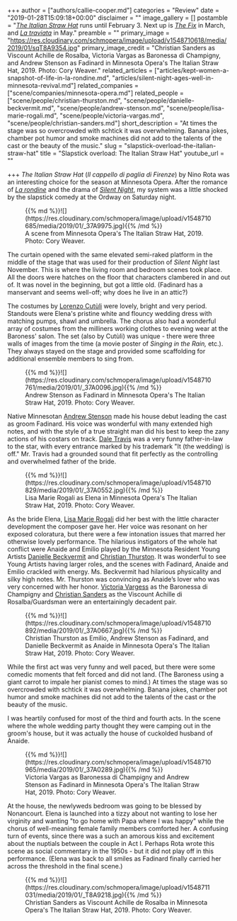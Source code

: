 +++
author = ["authors/callie-cooper.md"]
categories = "Review"
date = "2019-01-28T15:09:18+00:00"
disclaimer = ""
image_gallery = []
postamble = "[_The Italian Straw Hat_](https://mnopera.org/season/2018-2019/the-italian-straw-hat/) runs until February 3. Next up is [_The Fix_](https://mnopera.org/season/2018-2019/the-fix/) in March, and [_La traviata_](https://mnopera.org/season/2018-2019/la-traviata/) in May."
preamble = ""
primary_image = "https://res.cloudinary.com/schmopera/image/upload/v1548710618/media/2019/01/sqT8A9354.jpg"
primary_image_credit = "Christian Sanders as Viscount Achille de Rosalba, Victoria Vargas as Baronessa di Champigny, and Andrew Stenson as Fadinard in Minnesota Opera's The Italian Straw Hat, 2019. Photo: Cory Weaver."
related_articles = ["articles/kept-women-a-snapshot-of-life-in-la-rondine.md", "articles/silent-night-ages-well-in-minnesota-revival.md"]
related_companies = ["scene/companies/minnesota-opera.md"]
related_people = ["scene/people/christian-thurston.md", "scene/people/danielle-beckvermit.md", "scene/people/andrew-stenson.md", "scene/people/lisa-marie-rogali.md", "scene/people/victoria-vargas.md", "scene/people/christian-sanders.md"]
short_description = "At times the stage was so overcrowded with schtick it was overwhelming. Banana jokes, chamber pot humor and smoke machines did not add to the talents of the cast or the beauty of the music."
slug = "slapstick-overload-the-italian-straw-hat"
title = "Slapstick overload: The Italian Straw Hat"
youtube_url = ""

+++
_The Italian Straw Hat_ (_Il cappello di paglia di Firenze_) by Nino Rota was an interesting choice for the season at Minnesota Opera. After the romance of [_La rondine_](/kept-women-a-snapshot-of-life-in-la-rondine/) and the drama of [_Silent Night_](/silent-night-ages-well-in-minnesota-revival/), my system was a little shocked by the slapstick comedy at the Ordway on Saturday night.

<figure data-type="image">{{% md %}}![](https://res.cloudinary.com/schmopera/image/upload/v1548710685/media/2019/01/_37A9975.jpg){{% /md %}}

<figcaption>A scene from Minnesota Opera's The Italian Straw Hat, 2019. Photo: Cory Weaver.</figcaption>

</figure>

The curtain opened with the same elevated semi-raked platform in the middle of the stage that was used for their production of _Silent Night_ last November. This is where the living room and bedroom scenes took place. All the doors were hatches on the floor that characters clambered in and out of. It was novel in the beginning, but got a little old. (Fadinard has a manservant and seems well-off; why does he live in an attic?)

The costumes by [Lorenzo Cutùli](https://mnopera.org/biography/lorenzo-cutuli/) were lovely, bright and very period. Standouts were Elena's pristine white and flouncy wedding dress with matching pumps, shawl and umbrella. The chorus also had a wonderful array of costumes from the milliners working clothes to evening wear at the Baroness' salon. The set (also by Cutùli) was unique - there were three walls of images from the time (a movie poster of _Singing in the Rain,_ etc.). They always stayed on the stage and provided some scaffolding for additional ensemble members to sing from.

<figure data-type="image">{{% md %}}![](https://res.cloudinary.com/schmopera/image/upload/v1548710761/media/2019/01/_37A0096.jpg){{% /md %}}

<figcaption>Andrew Stenson as Fadinard in Minnesota Opera's The Italian Straw Hat, 2019. Photo: Cory Weaver.</figcaption>

</figure>

Native Minnesotan [Andrew Stenson](/scene/people/andrew-stenson/) made his house debut leading the cast as groom Fadinard. His voice was wonderful with many extended high notes, and with the style of a true straight man did his best to keep the zany actions of his costars on track. [Dale Travis](/scene/people/dale-travis/) was a very funny father-in-law to the star, with every entrance marked by his trademark "It (the wedding) is off." Mr. Travis had a grounded sound that fit perfectly as the controlling and overwhelmed father of the bride.

<figure data-type="image">{{% md %}}![](https://res.cloudinary.com/schmopera/image/upload/v1548710829/media/2019/01/_37A0552.jpg){{% /md %}}

<figcaption>Lisa Marie Rogali as Elena in Minnesota Opera's The Italian Straw Hat, 2019. Photo: Cory Weaver.</figcaption>

</figure>

As the bride Elena, [Lisa Marie Rogali](/scene/people/lisa-marie-rogali/) did her best with the little character development the composer gave her. Her voice was resonant on her exposed coloratura, but there were a few intonation issues that marred her otherwise lovely performance. The hilarious instigators of the whole hat conflict were Anaide and Emilio played by the Minnesota Resident Young Artists [Danielle Beckvermit](/scene/people/danielle-beckvermit/) and [Christian Thurston](/scene/people/christian-thurston/). It was wonderful to see Young Artists having larger roles, and the scenes with Fadinard, Anaide and Emilio crackled with energy. Ms. Beckvermit had hilarious physicality and silky high notes. Mr. Thurston was convincing as Anaide’s lover who was very concerned with her honor. [Victoria Vargess](/scene/people/victoria-vargas/) as the Baronessa di Champigny and [Christian Sanders](/scene/people/christian-sanders/) as the Viscount Achille di Rosalba/Guardsman were an entertainingly decadent pair.

<figure data-type="image">{{% md %}}![](https://res.cloudinary.com/schmopera/image/upload/v1548710892/media/2019/01/_37A0667.jpg){{% /md %}}

<figcaption>Christian Thurston as Emilio, Andrew Stenson as Fadinard, and Danielle Beckvermit as Anaide in Minnesota Opera's The Italian Straw Hat, 2019. Photo: Cory Weaver.</figcaption>

</figure>

While the first act was very funny and well paced, but there were some comedic moments that felt forced and did not land. (The Baroness using a giant carrot to impale her pianist comes to mind.) At times the stage was so overcrowded with schtick it was overwhelming. Banana jokes, chamber pot humor and smoke machines did not add to the talents of the cast or the beauty of the music.

I was heartily confused for most of the third and fourth acts. In the scene where the whole wedding party thought they were camping out in the groom's house, but it was actually the house of cuckolded husband of Anaide.

<figure data-type="image">{{% md %}}![](https://res.cloudinary.com/schmopera/image/upload/v1548710965/media/2019/01/_37A0289.jpg){{% /md %}}

<figcaption>Victoria Vargas as Baronessa di Champigny and Andrew Stenson as Fadinard in Minnesota Opera's The Italian Straw Hat, 2019. Photo: Cory Weaver.</figcaption>

</figure>

At the house, the newlyweds bedroom was going to be blessed by Nonancourt. Elena is launched into a tizzy about not wanting to lose her virginity and wanting "to go home with Papa where I was happy" while the chorus of well-meaning female family members comforted her. A confusing turn of events, since there was a such an amorous kiss and excitement about the nuptials between the couple in Act I. Perhaps Rota wrote this scene as social commentary in the 1950s - but it did not play off in this performance. (Elena was back to all smiles as Fadinard finally carried her across the threshold in the final scene.)

<figure data-type="image">{{% md %}}![](https://res.cloudinary.com/schmopera/image/upload/v1548711031/media/2019/01/_T8A9218.jpg){{% /md %}}

<figcaption>Christian Sanders as Viscount Achille de Rosalba in Minnesota Opera's The Italian Straw Hat, 2019. Photo: Cory Weaver.</figcaption>

</figure>